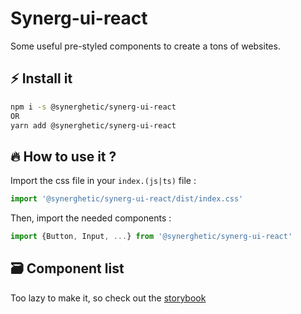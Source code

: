 # Synerg-ui-react

Some useful pre-styled components to create a tons of websites.

## :zap: Install it

```bash
npm i -s @synerghetic/synerg-ui-react
OR
yarn add @synerghetic/synerg-ui-react
```

## :fire: How to use it ?

Import the css file in your `index.(js|ts)` file :

```js
import '@synerghetic/synerg-ui-react/dist/index.css'
```

Then, import the needed components :

```js
import {Button, Input, ...} from '@synerghetic/synerg-ui-react'
```

## :card_file_box: Component list

Too lazy to make it, so check out the [storybook](https://ui.synerghetic.net)

